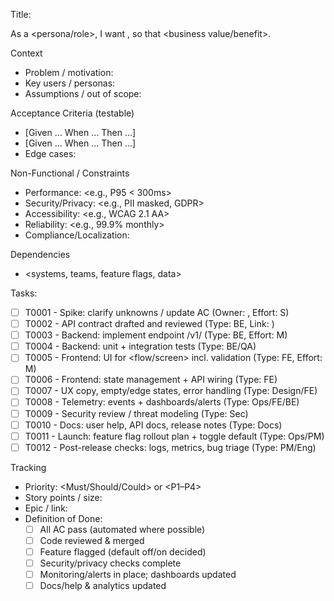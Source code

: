Title: <concise outcome>

As a <persona/role>,
I want <capability>,
so that <business value/benefit>.

Context
- Problem / motivation:
- Key users / personas:
- Assumptions / out of scope:

Acceptance Criteria (testable)
- [Given ... When ... Then ...]
- [Given ... When ... Then ...]
- Edge cases: <list>

Non-Functional / Constraints
- Performance: <e.g., P95 < 300ms>
- Security/Privacy: <e.g., PII masked, GDPR>
- Accessibility: <e.g., WCAG 2.1 AA>
- Reliability: <e.g., 99.9% monthly>
- Compliance/Localization: <if applicable>

Dependencies
- <systems, teams, feature flags, data>

Tasks:
- [ ] T0001 - Spike: clarify unknowns / update AC (Owner: <name>, Effort: S)
- [ ] T0002 - API contract drafted and reviewed (Type: BE, Link: <spec>)
- [ ] T0003 - Backend: implement endpoint <verb> /v1/<resource> (Type: BE, Effort: M)
- [ ] T0004 - Backend: unit + integration tests (Type: BE/QA)
- [ ] T0005 - Frontend: UI for <flow/screen> incl. validation (Type: FE, Effort: M)
- [ ] T0006 - Frontend: state management + API wiring (Type: FE)
- [ ] T0007 - UX copy, empty/edge states, error handling (Type: Design/FE)
- [ ] T0008 - Telemetry: events + dashboards/alerts (Type: Ops/FE/BE)
- [ ] T0009 - Security review / threat modeling (Type: Sec)
- [ ] T0010 - Docs: user help, API docs, release notes (Type: Docs)
- [ ] T0011 - Launch: feature flag rollout plan + toggle default (Type: Ops/PM)
- [ ] T0012 - Post-release checks: logs, metrics, bug triage (Type: PM/Eng)

Tracking
- Priority: <Must/Should/Could> or <P1–P4>
- Story points / size: <n>
- Epic / link: <id>
- Definition of Done:
  - [ ] All AC pass (automated where possible)
  - [ ] Code reviewed & merged
  - [ ] Feature flagged (default off/on decided)
  - [ ] Security/privacy checks complete
  - [ ] Monitoring/alerts in place; dashboards updated
  - [ ] Docs/help & analytics updated
